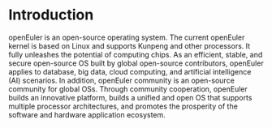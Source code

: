 # Introduction

openEuler is an open-source operating system. The current openEuler kernel is based on Linux and supports Kunpeng and other processors. It fully unleashes the potential of computing chips. As an efficient, stable, and secure open-source OS built by global open-source contributors, openEuler applies to database, big data, cloud computing, and artificial intelligence \(AI\) scenarios. In addition, openEuler community is an open-source community for global OSs. Through community cooperation, openEuler builds an innovative platform, builds a unified and open OS that supports multiple processor architectures, and promotes the prosperity of the software and hardware application ecosystem.

